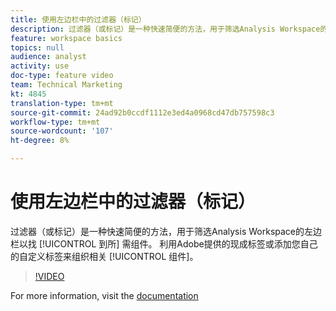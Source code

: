```yaml
---
title: 使用左边栏中的过滤器（标记）
description: 过滤器（或标记）是一种快速简便的方法，用于筛选Analysis Workspace的左边栏以找到所需的组件。 利用Adobe提供的现成标签或添加您自己的自定义标签来组织相关组件。
feature: workspace basics
topics: null
audience: analyst
activity: use
doc-type: feature video
team: Technical Marketing
kt: 4845
translation-type: tm+mt
source-git-commit: 24ad92b0ccdf1112e3ed4a0968cd47db757598c3
workflow-type: tm+mt
source-wordcount: '107'
ht-degree: 8%

---
```



# 使用左边栏中的过滤器（标记）

过滤器（或标记）是一种快速简便的方法，用于筛选Analysis Workspace的左边栏以找 [!UICONTROL 到所] 需组件。 利用Adobe提供的现成标签或添加您自己的自定义标签来组织相关 [!UICONTROL 组件]。

>[!VIDEO](https://video.tv.adobe.com/v/32959/?quality=12)

For more information, visit the [documentation](https://docs.adobe.com/content/help/zh-Hans/analytics/analyze/analysis-workspace/analysis-workspace-features.html)
